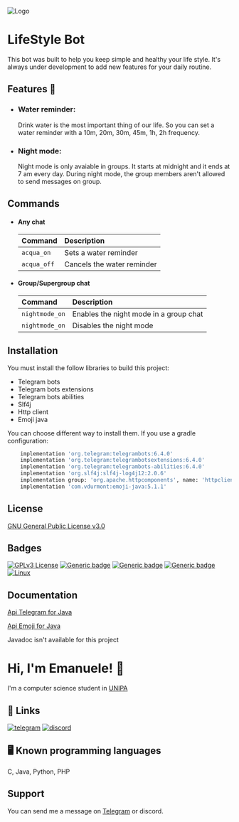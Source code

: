 ![Logo](https://www.nicepng.com/png/detail/46-464321_eco-friendly-environmentally-friendly.png)


# LifeStyle Bot

This bot was built to help you keep simple and healthy your life style. It's always under development to add new features for your daily routine.  

## Features 🧠

- ### Water reminder: 
  Drink water is the most important thing of our life. So you can set a water reminder with a 10m, 20m, 30m, 45m, 1h, 2h frequency.
- ### Night mode: 
  Night mode is only avaiable in groups. It starts at midnight and it ends at 7 am every day. During night mode, the group members aren't allowed to send messages on group.

## Commands

- #### Any chat
    
    | Command | Description |
    | :------- | :------------------------- |
    | `acqua_on` | Sets a water reminder |
    | `acqua_off` | Cancels the water reminder |


- #### Group/Supergroup chat
    
    | Command | Description |
    | :------- | :------------------------- |
    | `nightmode_on` | Enables the night mode in a group chat |
    | `nightmode_on` | Disables the night mode |

## Installation
You must install the follow libraries to build this project:

- Telegram bots
- Telegram bots extensions
- Telegram bots abilities
- Slf4j
- Http client
- Emoji java

You can choose different way to install them. If you use a gradle configuration:

```bash
    implementation 'org.telegram:telegrambots:6.4.0'
    implementation 'org.telegram:telegrambotsextensions:6.4.0'
    implementation 'org.telegram:telegrambots-abilities:6.4.0'
    implementation 'org.slf4j:slf4j-log4j12:2.0.6'
    implementation group: 'org.apache.httpcomponents', name: 'httpclient', version: '4.5.13'
    implementation 'com.vdurmont:emoji-java:5.1.1'
```

## License

[GNU General Public License v3.0](https://www.gnu.org/licenses/gpl-3.0.txt)


## Badges

[![GPLv3 License](https://img.shields.io/badge/License-GPL%20v3-yellow.svg)](https://opensource.org/licenses/)
[![Generic badge](https://img.shields.io/badge/JDK-18-blue.svg)](https://www.oracle.com/java/technologies/javase/jdk18-archive-downloads.html)
[![Generic badge](https://img.shields.io/badge/Gradle-7.5.1-red.svg)](https://www.oracle.com/java/technologies/javase/jdk18-archive-downloads.html)
[![Generic badge](https://img.shields.io/badge/IntelliJ-Community-white.svg)](https://www.jetbrains.com/idea/)
[![Linux](https://svgshare.com/i/Zhy.svg)](https://www.linux.org/)



## Documentation

[Api Telegram for Java](https://github.com/rubenlagus/TelegramBots)
 
[Api Emoji for Java](https://github.com/vdurmont/emoji-java)

Javadoc isn't available for this project

# Hi, I'm Emanuele! 👋

I'm a computer science student in [UNIPA](https://www.unipa.it/)
## 🔗 Links
[![telegram](https://img.shields.io/static/v1?label=Telegram&message=Link&color=blue)](https://t.me/emanuelecastronovo)
[![discord](https://img.shields.io/static/v1?label=Discord&message=@madoverflow9116&color=blueviolet)](https://discord.com/)

## 🖥 Known programming languages
C, Java, Python, PHP


## Support

You can send me a message on [Telegram](https://t.me/emanuelecastronovo) or discord.
